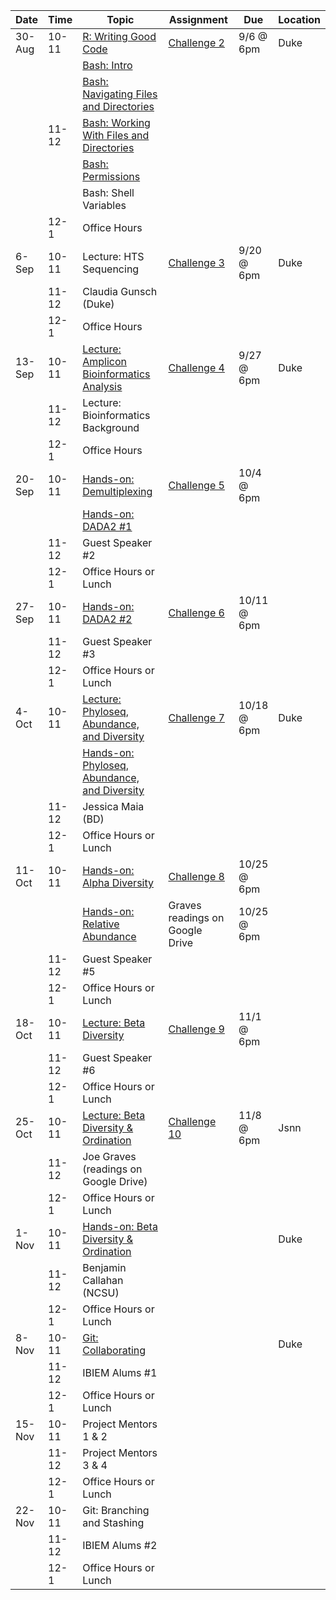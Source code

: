 <table>
<colgroup>
<col style="width: 3%" />
<col style="width: 3%" />
<col style="width: 51%" />
<col style="width: 29%" />
<col style="width: 6%" />
<col style="width: 4%" />
</colgroup>
<thead>
<tr class="header">
<th>Date</th>
<th>Time</th>
<th>Topic</th>
<th>Assignment</th>
<th>Due</th>
<th>Location</th>
</tr>
</thead>
<tbody>
<tr class="odd">
<td>30-Aug</td>
<td>10-11</td>
<td><a href="http://swcarpentry.github.io/r-novice-gapminder/16-wrap-up/index.html">R: Writing Good Code</a></td>
<td><a href="https://github.com/ibiem-master/challenge_2">Challenge 2</a></td>
<td>9/6 @ 6pm</td>
<td>Duke</td>
</tr>
<tr class="even">
<td></td>
<td></td>
<td><a href="http://swcarpentry.github.io/shell-novice/01-intro/index.html">Bash: Intro</a></td>
<td></td>
<td></td>
<td></td>
</tr>
<tr class="odd">
<td></td>
<td></td>
<td><a href="http://swcarpentry.github.io/shell-novice/02-filedir/index.html">Bash: Navigating Files and Directories</a></td>
<td></td>
<td></td>
<td></td>
</tr>
<tr class="even">
<td></td>
<td>11-12</td>
<td><a href="http://swcarpentry.github.io/shell-novice/03-create/index.html">Bash: Working With Files and Directories</a></td>
<td></td>
<td></td>
<td></td>
</tr>
<tr class="odd">
<td></td>
<td></td>
<td><a href="http://swcarpentry.github.io/shell-extras/04-permissions/">Bash: Permissions</a></td>
<td></td>
<td></td>
<td></td>
</tr>
<tr class="even">
<td></td>
<td></td>
<td>Bash: Shell Variables</td>
<td></td>
<td></td>
<td></td>
</tr>
<tr class="odd">
<td></td>
<td>12-1</td>
<td>Office Hours</td>
<td></td>
<td></td>
<td></td>
</tr>
<tr class="even">
<td>6-Sep</td>
<td>10-11</td>
<td>Lecture: HTS Sequencing</td>
<td><a href="https://github.com/ibiem-master/challenge_3">Challenge 3</a></td>
<td>9/20 @ 6pm</td>
<td>Duke</td>
</tr>
<tr class="odd">
<td></td>
<td>11-12</td>
<td>Claudia Gunsch (Duke)</td>
<td></td>
<td></td>
<td></td>
</tr>
<tr class="even">
<td></td>
<td>12-1</td>
<td>Office Hours</td>
<td></td>
<td></td>
<td></td>
</tr>
<tr class="odd">
<td>13-Sep</td>
<td>10-11</td>
<td><a href="content/lectures/dada2_pipeline.pdf">Lecture: Amplicon Bioinformatics Analysis</a></td>
<td><a href="https://github.com/ibiem-master/challenge_4">Challenge 4</a></td>
<td>9/27 @ 6pm</td>
<td>Duke</td>
</tr>
<tr class="even">
<td></td>
<td>11-12</td>
<td>Lecture: Bioinformatics Background</td>
<td></td>
<td></td>
<td></td>
</tr>
<tr class="odd">
<td></td>
<td>12-1</td>
<td>Office Hours</td>
<td></td>
<td></td>
<td></td>
</tr>
<tr class="even">
<td>20-Sep</td>
<td>10-11</td>
<td><a href="lessons/demultiplex_tutorial.md">Hands-on: Demultiplexing</a></td>
<td><a href="https://github.com/ibiem-master/challenge_5">Challenge 5</a></td>
<td>10/4 @ 6pm</td>
<td></td>
</tr>
<tr class="odd">
<td></td>
<td></td>
<td><a href="lessons/dada2_tutorial_1_6.md">Hands-on: DADA2 #1</a></td>
<td></td>
<td></td>
<td></td>
</tr>
<tr class="even">
<td></td>
<td>11-12</td>
<td>Guest Speaker #2</td>
<td></td>
<td></td>
<td></td>
</tr>
<tr class="odd">
<td></td>
<td>12-1</td>
<td>Office Hours or Lunch</td>
<td></td>
<td></td>
<td></td>
</tr>
<tr class="even">
<td>27-Sep</td>
<td>10-11</td>
<td><a href="lessons/dada2_tutorial_1_6.md">Hands-on: DADA2 #2</a></td>
<td><a href="https://github.com/ibiem-master/challenge_6">Challenge 6</a></td>
<td>10/11 @ 6pm</td>
<td></td>
</tr>
<tr class="odd">
<td></td>
<td>11-12</td>
<td>Guest Speaker #3</td>
<td></td>
<td></td>
<td></td>
</tr>
<tr class="even">
<td></td>
<td>12-1</td>
<td>Office Hours or Lunch</td>
<td></td>
<td></td>
<td></td>
</tr>
<tr class="odd">
<td>4-Oct</td>
<td>10-11</td>
<td><a href="lectures/statistical_analysis_1.pdf">Lecture: Phyloseq, Abundance, and Diversity</a></td>
<td><a href="https://github.com/ibiem-master/challenge_7">Challenge 7</a></td>
<td>10/18 @ 6pm</td>
<td>Duke</td>
</tr>
<tr class="even">
<td></td>
<td></td>
<td><a href="lessons/absolute_abundance_plots.md">Hands-on: Phyloseq, Abundance, and Diversity</a></td>
<td></td>
<td></td>
<td></td>
</tr>
<tr class="odd">
<td></td>
<td>11-12</td>
<td>Jessica Maia (BD)</td>
<td></td>
<td></td>
<td></td>
</tr>
<tr class="even">
<td></td>
<td>12-1</td>
<td>Office Hours or Lunch</td>
<td></td>
<td></td>
<td></td>
</tr>
<tr class="odd">
<td>11-Oct</td>
<td>10-11</td>
<td><a href="lessons/alpha_diversity.md">Hands-on: Alpha Diversity</a></td>
<td><a href="https://github.com/ibiem-master/challenge_8">Challenge 8</a></td>
<td>10/25 @ 6pm</td>
<td></td>
</tr>
<tr class="even">
<td></td>
<td></td>
<td><a href="lessons/relative_abundance.md">Hands-on: Relative Abundance</a></td>
<td>Graves readings on Google Drive</td>
<td>10/25 @ 6pm</td>
<td></td>
</tr>
<tr class="odd">
<td></td>
<td>11-12</td>
<td>Guest Speaker #5</td>
<td></td>
<td></td>
<td></td>
</tr>
<tr class="even">
<td></td>
<td>12-1</td>
<td>Office Hours or Lunch</td>
<td></td>
<td></td>
<td></td>
</tr>
<tr class="odd">
<td>18-Oct</td>
<td>10-11</td>
<td><a href="lectures/statistical_analysis_2.pdf">Lecture: Beta Diversity</a></td>
<td><a href="https://github.com/ibiem-master/challenge_9">Challenge 9</a></td>
<td>11/1 @ 6pm</td>
<td></td>
</tr>
<tr class="even">
<td></td>
<td>11-12</td>
<td>Guest Speaker #6</td>
<td></td>
<td></td>
<td></td>
</tr>
<tr class="odd">
<td></td>
<td>12-1</td>
<td>Office Hours or Lunch</td>
<td></td>
<td></td>
<td></td>
</tr>
<tr class="even">
<td>25-Oct</td>
<td>10-11</td>
<td><a href="lectures/statistical_analysis_3.pdf">Lecture: Beta Diversity &amp; Ordination</a></td>
<td><a href="https://github.com/ibiem-master/challenge_10">Challenge 10</a></td>
<td>11/8 @ 6pm</td>
<td>Jsnn</td>
</tr>
<tr class="odd">
<td></td>
<td>11-12</td>
<td>Joe Graves (readings on Google Drive)</td>
<td></td>
<td></td>
<td></td>
</tr>
<tr class="even">
<td></td>
<td>12-1</td>
<td>Office Hours or Lunch</td>
<td></td>
<td></td>
<td></td>
</tr>
<tr class="odd">
<td>1-Nov</td>
<td>10-11</td>
<td><a href="lessons/ordination.md">Hands-on: Beta Diversity &amp; Ordination</a></td>
<td></td>
<td></td>
<td>Duke</td>
</tr>
<tr class="even">
<td></td>
<td>11-12</td>
<td>Benjamin Callahan (NCSU)</td>
<td></td>
<td></td>
<td></td>
</tr>
<tr class="odd">
<td></td>
<td>12-1</td>
<td>Office Hours or Lunch</td>
<td></td>
<td></td>
<td></td>
</tr>
<tr class="even">
<td>8-Nov</td>
<td>10-11</td>
<td><a href="lessons/bootcamp/040_git_overview.md#collaborating">Git: Collaborating</a></td>
<td></td>
<td></td>
<td>Duke</td>
</tr>
<tr class="odd">
<td></td>
<td>11-12</td>
<td>IBIEM Alums #1</td>
<td></td>
<td></td>
<td></td>
</tr>
<tr class="even">
<td></td>
<td>12-1</td>
<td>Office Hours or Lunch</td>
<td></td>
<td></td>
<td></td>
</tr>
<tr class="odd">
<td>15-Nov</td>
<td>10-11</td>
<td>Project Mentors 1 &amp; 2</td>
<td></td>
<td></td>
<td></td>
</tr>
<tr class="even">
<td></td>
<td>11-12</td>
<td>Project Mentors 3 &amp; 4</td>
<td></td>
<td></td>
<td></td>
</tr>
<tr class="odd">
<td></td>
<td>12-1</td>
<td>Office Hours or Lunch</td>
<td></td>
<td></td>
<td></td>
</tr>
<tr class="even">
<td>22-Nov</td>
<td>10-11</td>
<td>Git: Branching and Stashing</td>
<td></td>
<td></td>
<td></td>
</tr>
<tr class="odd">
<td></td>
<td>11-12</td>
<td>IBIEM Alums #2</td>
<td></td>
<td></td>
<td></td>
</tr>
<tr class="even">
<td></td>
<td>12-1</td>
<td>Office Hours or Lunch</td>
<td></td>
<td></td>
<td></td>
</tr>
</tbody>
</table>
